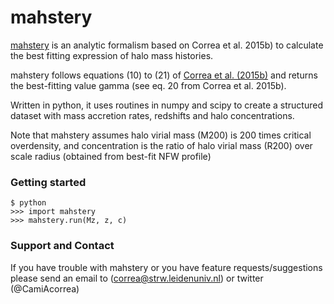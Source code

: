 mahstery
=======

[mahstery](https://github.com/correac/mahstery) is an analytic formalism
based on Correa et al. 2015b) to calculate the best fitting expression
of halo mass histories.

mahstery follows equations (10) to (21) of [Correa et al. (2015b)](http://adsabs.harvard.edu/abs/2015MNRAS.450.1521C)
and returns the best-fitting value gamma (see eq. 20 from Correa et al. 2015b).

Written in python, it uses routines in numpy and scipy to create a structured dataset with
mass accretion rates, redshifts and halo concentrations.

Note that mahstery assumes halo virial mass (M200) is 200 times critical overdensity, and
concentration is the ratio of halo virial mass (R200) over scale radius (obtained from best-fit NFW profile)

### Getting started

```
$ python
>>> import mahstery
>>> mahstery.run(Mz, z, c)
```
### Support and Contact

If you have trouble with mahstery or you have feature requests/suggestions please
send an email to (correa@strw.leidenuniv.nl) or twitter (@CamiAcorrea)
